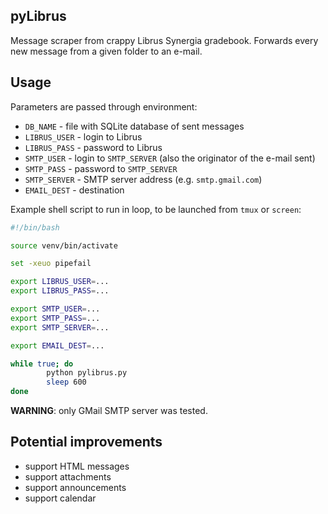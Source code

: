 ## pyLibrus

Message scraper from crappy Librus Synergia gradebook. Forwards every new
message from a given folder to an e-mail.

## Usage

Parameters are passed through environment:
* `DB_NAME` - file with SQLite database of sent messages
* `LIBRUS_USER` - login to Librus
* `LIBRUS_PASS` - password to Librus
* `SMTP_USER` - login to `SMTP_SERVER` (also the originator of the e-mail sent)
* `SMTP_PASS` - password to `SMTP_SERVER`
* `SMTP_SERVER` - SMTP server address (e.g. `smtp.gmail.com`)
* `EMAIL_DEST` - destination

Example shell script to run in loop, to be launched from `tmux` or `screen`:

```bash
#!/bin/bash

source venv/bin/activate

set -xeuo pipefail

export LIBRUS_USER=...
export LIBRUS_PASS=...

export SMTP_USER=...
export SMTP_PASS=...
export SMTP_SERVER=...

export EMAIL_DEST=...

while true; do
        python pylibrus.py
        sleep 600
done
```

**WARNING**: only GMail SMTP server was tested.

## Potential improvements

* support HTML messages
* support attachments
* support announcements
* support calendar
